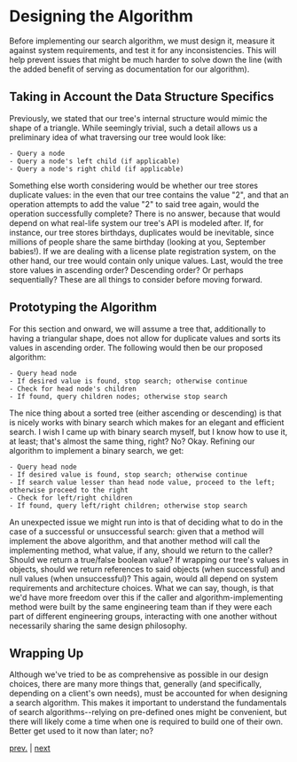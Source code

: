 # **Designing the Algorithm**


Before implementing our search algorithm, we must design it, measure it against system requirements, and test it for any
inconsistencies. This will help prevent issues that might be much harder to solve down the line (with the added benefit
of serving as documentation for our algorithm). 


## **Taking in Account the Data Structure Specifics**


Previously, we stated that our tree's internal structure would mimic the shape of a triangle. While seemingly trivial, 
such a detail allows us a preliminary idea of what traversing our tree would look like:

    - Query a node
    - Query a node's left child (if applicable)
    - Query a node's right child (if applicable) 

Something else worth considering would be whether our tree stores duplicate values: in the even that our
tree contains the value "2", and that an operation attempts to add the value "2" to said tree again, would the operation
successfully complete? There is no answer, because that would depend on what real-life system our 
tree's API is modeled after. If, for instance, our tree stores birthdays, duplicates would be inevitable, since millions
of people share the same birthday (looking at you, September babies!). If we are dealing with a license plate 
registration system, on the other hand, our tree would contain only unique values. Last, would the tree store values
in ascending order? Descending order? Or perhaps sequentially? These are all things to consider before moving forward.


## **Prototyping the Algorithm**  


For this section and onward, we will assume a tree that, additionally to having a triangular shape, does not allow for 
duplicate values and sorts its values in ascending order. The following would then be our proposed algorithm: 

    - Query head node 
    - If desired value is found, stop search; otherwise continue
    - Check for head node's children
    - If found, query children nodes; otherwise stop search

The nice thing about a sorted tree (either ascending or descending) is that is nicely works with binary search which 
makes for an elegant and efficient search. I wish I came up with binary search myself, but I know how to use it,
at least; that's almost the same thing, right? No? Okay. Refining our algorithm to implement a binary search, we get: 

    - Query head node
    - If desired value is found, stop search; otherwise continue
    - If search value lesser than head node value, proceed to the left; otherwise proceed to the right
    - Check for left/right children 
    - If found, query left/right children; otherwise stop search

An unexpected issue we might run into is that of deciding what to do in the case of a successful or unsuccessful search: 
given that a method will implement the above algorithm, and that another method will call the implementing method, what
value, if any, should we return to the caller? Should we return a true/false boolean value? If wrapping our tree's 
values in objects, should we return references to said objects (when successful) and null values
(when unsuccessful)? This again, would all depend on system requirements and architecture choices. 
What we can say, though, is that we'd have more freedom over this if the caller and algorithm-implementing method were 
built by the same engineering team than if they were each part of different engineering groups, interacting with one
another without necessarily sharing the same design philosophy. 


## **Wrapping Up**


Although we've tried to be as comprehensive as possible in our design choices, there are many more things that, 
generally (and specifically, depending on a client's own needs), 
must be accounted for when designing a search algorithm. This makes it important to understand the fundamentals 
of search algorithms--relying on pre-defined ones might be convenient, 
but there will likely come a time when one is required to build one of their own. 
Better get used to it now than later; no?



[prev.](introduction.md) | [next](testing.md)